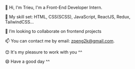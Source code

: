 👋 Hi, I'm Trieu, I'm a Front-End Developer Intern.

🌱 My skill set: HTML, CSS(SCSS), JavaScript, ReactJS, Redux, TailwindCSS...

💞️ I’m looking to collaborate on frontend projects

📫 You can contact me by email: zpeng2k@gmail.com.

😊 It's my pleasure to work with you ^^

😄 Have a good day ^^





